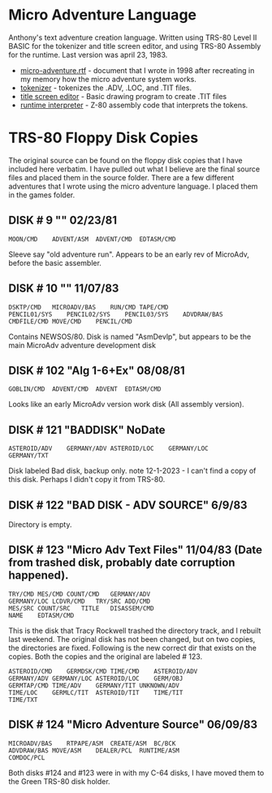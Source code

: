 # Micro Adventure Language

Anthony's text adventure creation language.  Written using TRS-80 Level II BASIC for the tokenizer and title screen editor, and using TRS-80 Assembly for the runtime.  Last version was april 23, 1983.

   - [micro-adventure.rtf](micro-adventure.rtf)  - document that I wrote in 1998 after recreating in my memory how the micro adventure system works.
   - [tokenizer](./source/microadv.bas.txt) - tokenizes the .ADV, .LOC, and .TIT files.
   - [title screen editor](./source/advdraw.bas.txt) - Basic drawing program to create .TIT files
   - [runtime interpreter](./source/runtime.asm.txt) - Z-80 assembly code that interprets the tokens.



# TRS-80 Floppy Disk Copies
The original source can be found on the floppy disk copies that I have included here verbatim.
I have pulled out what I believe are the final source files and placed them in the source folder.
There are a few different adventures that I wrote using the micro adventure language.  I placed them in the games folder.

## DISK # 9 "" 02/23/81
	MOON/CMD	ADVENT/ASM	ADVENT/CMD	EDTASM/CMD
Sleeve say "old adventure run".  Appears to be an early rev of MicroAdv, before the basic assembler.

## DISK # 10 "" 11/07/83
	DSKTP/CMD	MICROADV/BAS	RUN/CMD	TAPE/CMD
	PENCIL01/SYS	PENCIL02/SYS	PENCIL03/SYS	ADVDRAW/BAS
	CMDFILE/CMD	MOVE/CMD	PENCIL/CMD
Contains NEWSOS/80.
Disk is named "AsmDevlp", but appears to be the main MicroAdv adventure development disk

## DISK # 102 "Alg 1-6+Ex" 08/08/81
	GOBLIN/CMD	ADVENT/CMD	ADVENT	EDTASM/CMD
Looks like an early MicroAdv version work disk (All assembly version).

## DISK # 121 "BADDISK" NoDate
	ASTEROID/ADV	GERMANY/ADV	ASTEROID/LOC	GERMANY/LOC
	GERMANY/TXT
Disk labeled Bad disk, backup only.
note 12-1-2023 - I can't find a copy of this disk.  Perhaps I didn't copy it from TRS-80.

## DISK # 122 "BAD DISK - ADV SOURCE" 6/9/83
Directory is empty.

## DISK # 123 "Micro Adv Text Files" 11/04/83 (Date from trashed disk, probably date corruption happened).
	TRY/CMD	MES/CMD	COUNT/CMD	GERMANY/ADV
	GERMANY/LOC	LCDVR/CMD	TRY/SRC	ADD/CMD
	MES/SRC	COUNT/SRC	TITLE	DISASSEM/CMD
	NAME	EDTASM/CMD
This is the disk that Tracy Rockwell trashed the directory track, and I rebuilt last weekend.   The original disk has not been changed, but on two copies, the directories are fixed. Following is the new correct dir that exists on the copies.  Both the copies and the original are labeled # 123.

	ASTEROID/CMD	GERMDSK/CMD	TIME/CMD	ASTEROID/ADV
	GERMANY/ADV	GERMANY/LOC	ASTEROID/LOC	GERM/OBJ
	GERMTAP/CMD	TIME/ADV	GERMANY/TIT	UNKNOWN/ADV
	TIME/LOC	GERMLC/TIT	ASTEROID/TIT	TIME/TIT
	TIME/TXT

## DISK # 124 "Micro Adventure Source" 06/09/83
	MICROADV/BAS	RTPAPE/ASM	CREATE/ASM	BC/BCK
	ADVDRAW/BAS	MOVE/ASM	DEALER/PCL	RUNTIME/ASM
	COMDOC/PCL
Both disks #124 and #123 were in with my C-64 disks, I have moved them to the Green TRS-80 disk holder.














